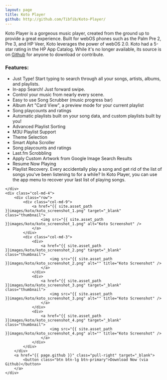 ```yaml
---
layout: page
title: Koto Player
github: http://github.com/Tibfib/Koto-Player/
---
```


Koto Player is a gorgeous music player, created from the ground up to provide a great experience. Built for webOS phones such as the Palm Pre 2, Pre 3, and HP Veer, Koto leverages the power of webOS 2.0. Koto had a 5-star rating in the HP App Catalog. While it's no longer available, its source is on <a href="{{ page.github }}">Github</a> for anyone to download or contribute.

<div class="row">
	<div class="col-md-8">
		<h3>Features:</h3>
		<ul>
			<li>Just Type! Start typing to search through all your songs, artists, albums, and playlists.</li>
			<li>In-app Search! Just forward swipe.</li>
			<li>Control your music from nearly every scene.</li>
			<li>Easy to use Song Scrubber (music progress bar)</li>
			<li>Album Art "Card View", a preview mode for your current playlist</li>
			<li>Song playcounts and ratings</li>
			<li>Automatic playlists built on your song data, and custom playlists built by you!</li>
			<li>Advanced Playlist Sorting</li>
			<li>M3U Playlist Support</li>
			<li>Theme Selection</li>
			<li>Smart Alpha Scroller</li>
			<li>Song playcounts and ratings</li>
			<li>Last.fm Scrobbling</li>
			<li>Apply Custom Artwork from Google Image Search Results</li>
			<li>Resume Now Playing</li>
			<li>Playlist Recovery. Every accidentally play a song and get rid of the list of songs you've been listening to for a while? In Koto Player, you can use the app menu to recover your last list of playing songs.</li>
		</ul>


	</div>
	<div class="col-md-4">
		<div class="row">
			<div class="col-md-9">
				<a href="{{ site.asset_path }}images/koto/koto_screenshot_1.png" target="_blank" class="thumbnail">
					<img src="{{ site.asset_path }}images/koto/koto_screenshot_1.png" alt="Koto Screenshot" />
			    </a>
		    </div>
			<div class="col-md-3">
				<div>
			    	<a href="{{ site.asset_path }}images/koto/koto_screenshot_2.png" target="_blank" class="thumbnail">
			    		<img src="{{ site.asset_path }}images/koto/koto_screenshot_2.png" alt="" title="Koto Screenshot" />
			    	</a>
				</div>
				<div>
			    	<a href="{{ site.asset_path }}images/koto/koto_screenshot_3.png" target="_blank" class="thumbnail">
			    		<img src="{{ site.asset_path }}images/koto/koto_screenshot_3.png" alt="" title="Koto Screenshot" />
			    	</a>
				</div>
				<div>
			    	<a href="{{ site.asset_path }}images/koto/koto_screenshot_4.png" target="_blank" class="thumbnail">
			    		<img src="{{ site.asset_path }}images/koto/koto_screenshot_4.png" alt="" title="Koto Screenshot" />
			    	</a>
				</div>
			</div>
		</div>
		<a href="{{ page.github }}" class="pull-right" target="_blank">
			<button class="btn btn-lg btn-primary">Download Now (via Github)</button>
		</a>
	</div>


</div>
